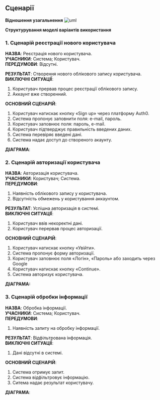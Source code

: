 ## Сценарії  

**Відношення узагальнення**
![uml](https://inlnk.ru/rPD7E)

**Структурування моделі варіантів використання**

### 1. Сценарій реєстрації нового користувача
**НАЗВА**: Реєстрація нового користувача.  
**УЧАСНИКИ**: Система; Користувач.  
**ПЕРЕДУМОВИ**: Відсутні.  

**РЕЗУЛЬТАТ**: Створення нового облікового запису користувача.  
**ВИКЛЮЧНІ СИТУАЦІЇ**: 
1. Користувач прервав процес реєстрації облікового запису.
2. Аккаунт вже створенний.  


**ОСНОВНИЙ СЦЕНАРІЙ**:  
1. Користувач натискає кнопку «Sign up» через платформу Auth0.
2. Система пропонує заповнити поля: e-mail, пароль.
3. Користувач заповнює поля:  пароль, e-mail.
4. Користувач підтверджує правильність введених даних.
5. Система перевіряє введені дані.
6. Система надає доступ до створеного акаунту.

**ДІАГРАМА**:




### 2. Сценарій авторизації користувача

**НАЗВА**: Авторизація користувача.  
**УЧАСНИКИ**: Користувач; Система.   
**ПЕРЕДУМОВИ**: 
1. Наявність облікового запису у користувача.
2. Відсутність обмежень у користування аккаунтом.

**РЕЗУЛЬТАТ**: Успішна авторизація в системі.  
**ВИКЛЮЧНІ СИТУАЦІЇ**:  
1. Користувач ввів некоректні дані.  
2. Користувач перервав процес авторизації.  

**ОСНОВНИЙ СЦЕНАРІЙ**:  
1. Користувач натискає кнопку «Увійти».  
2. Система пропонує форму авторизації.   
3. Користувач заповнює поля «Логін», «Пароль» або заходить через Google  
4. Користувач натискає кнопку «Continue».  
5. Система авторизує користувача.  

**ДІАГРАМА:**


### 3. Сценарій обробки інформації
   
**НАЗВА**: Обробка інформації.  
**УЧАСНИКИ**: Система; Користувач.  
**ПЕРЕДУМОВИ**:  
1. Наявність запиту на обробку інформації.

**РЕЗУЛЬТАТ**: Відфільтрована інформація.  
**ВИКЛЮЧНІ СИТУАЦІЇ**:   
1. Дані відсутні в системі.

**ОСНОВНИЙ СЦЕНАРІЙ**:   
1. Система отримує запит.
2. Система відфільтровує інформацію.
3. Ситема надає результат користувачу.


**ДІАГРАМА**:
